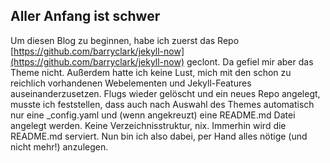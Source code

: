 ## Aller Anfang ist schwer

Um diesen Blog zu beginnen, habe ich zuerst das Repo [https://github.com/barryclark/jekyll-now](https://github.com/barryclark/jekyll-now) geclont.
Da gefiel mir aber das Theme nicht. Außerdem hatte ich keine Lust, mich mit den schon zu reichlich vorhandenen Webelementen und Jekyll-Features auseinanderzusetzen.
Flugs wieder gelöscht und ein neues Repo angelegt, musste ich feststellen, dass auch nach Auswahl des Themes automatisch nur eine _config.yaml und (wenn angekreuzt)
eine README.md Datei angelegt werden. Keine Verzeichnisstruktur, nix. Immerhin wird die README.md serviert.
Nun bin ich also dabei, per Hand alles nötige (und nicht mehr!) anzulegen.
